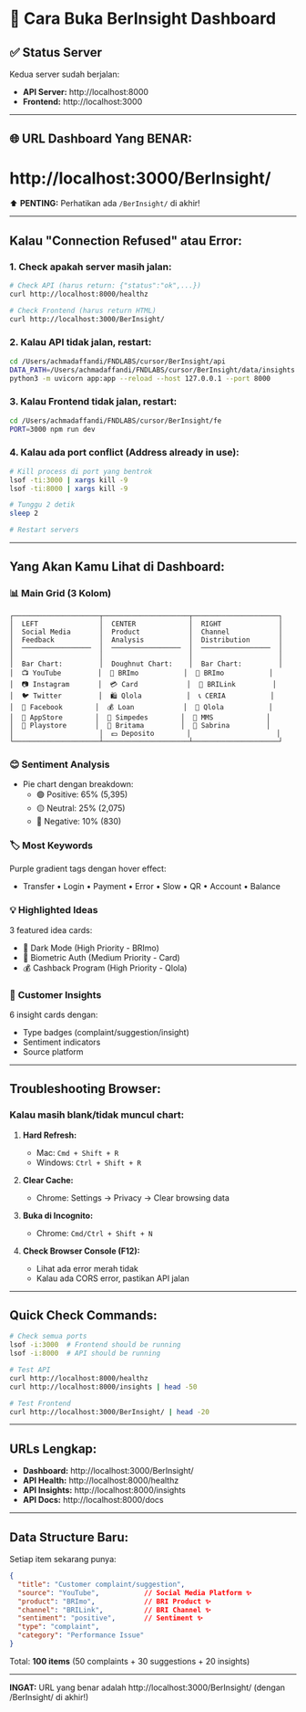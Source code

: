 # 🚀 Cara Buka BerInsight Dashboard

## ✅ Status Server

Kedua server sudah berjalan:

- **API Server:** http://localhost:8000
- **Frontend:** http://localhost:3000

---

## 🌐 URL Dashboard Yang BENAR:

# http://localhost:3000/BerInsight/

⬆️ **PENTING:** Perhatikan ada `/BerInsight/` di akhir!

---

## Kalau "Connection Refused" atau Error:

### 1. Check apakah server masih jalan:

```bash
# Check API (harus return: {"status":"ok",...})
curl http://localhost:8000/healthz

# Check Frontend (harus return HTML)
curl http://localhost:3000/BerInsight/
```

### 2. Kalau API tidak jalan, restart:

```bash
cd /Users/achmadaffandi/FNDLABS/cursor/BerInsight/api
DATA_PATH=/Users/achmadaffandi/FNDLABS/cursor/BerInsight/data/insights.json \
python3 -m uvicorn app:app --reload --host 127.0.0.1 --port 8000
```

### 3. Kalau Frontend tidak jalan, restart:

```bash
cd /Users/achmadaffandi/FNDLABS/cursor/BerInsight/fe
PORT=3000 npm run dev
```

### 4. Kalau ada port conflict (Address already in use):

```bash
# Kill process di port yang bentrok
lsof -ti:3000 | xargs kill -9
lsof -ti:8000 | xargs kill -9

# Tunggu 2 detik
sleep 2

# Restart servers
```

---

## Yang Akan Kamu Lihat di Dashboard:

### 📊 **Main Grid (3 Kolom)**

```
┌─────────────────────┬─────────────────────┬─────────────────────┐
│  LEFT               │  CENTER             │  RIGHT              │
│  Social Media       │  Product            │  Channel            │
│  Feedback           │  Analysis           │  Distribution       │
│  ─────────────────  │  ─────────────────  │  ─────────────────  │
│                     │                     │                     │
│  Bar Chart:         │  Doughnut Chart:    │  Bar Chart:         │
│  📺 YouTube         │  📱 BRImo           │  📱 BRImo           │
│  📷 Instagram       │  💳 Card            │  🏪 BRILink         │
│  🐦 Twitter         │  🛍️ Qlola           │  📞 CERIA           │
│  📘 Facebook        │  💰 Loan            │  🛒 Qlola           │
│  🍎 AppStore        │  🏦 Simpedes        │  💬 MMS             │
│  🤖 Playstore       │  💼 Britama         │  🤖 Sabrina         │
│                     │  💵 Deposito        │                     │
└─────────────────────┴─────────────────────┴─────────────────────┘
```

### 😊 **Sentiment Analysis**
- Pie chart dengan breakdown:
  - 🟢 Positive: 65% (5,395)
  - 🟡 Neutral: 25% (2,075)
  - 🔴 Negative: 10% (830)

### 🏷️ **Most Keywords**
Purple gradient tags dengan hover effect:
- Transfer • Login • Payment • Error • Slow • QR • Account • Balance

### 💡 **Highlighted Ideas**
3 featured idea cards:
- 🌙 Dark Mode (High Priority - BRImo)
- 🔐 Biometric Auth (Medium Priority - Card)
- 💰 Cashback Program (High Priority - Qlola)

### 📝 **Customer Insights**
6 insight cards dengan:
- Type badges (complaint/suggestion/insight)
- Sentiment indicators
- Source platform

---

## Troubleshooting Browser:

### Kalau masih blank/tidak muncul chart:

1. **Hard Refresh:**
   - Mac: `Cmd + Shift + R`
   - Windows: `Ctrl + Shift + R`

2. **Clear Cache:**
   - Chrome: Settings → Privacy → Clear browsing data

3. **Buka di Incognito:**
   - Chrome: `Cmd/Ctrl + Shift + N`

4. **Check Browser Console (F12):**
   - Lihat ada error merah tidak
   - Kalau ada CORS error, pastikan API jalan

---

## Quick Check Commands:

```bash
# Check semua ports
lsof -i:3000  # Frontend should be running
lsof -i:8000  # API should be running

# Test API
curl http://localhost:8000/healthz
curl http://localhost:8000/insights | head -50

# Test Frontend
curl http://localhost:3000/BerInsight/ | head -20
```

---

## URLs Lengkap:

- **Dashboard:** http://localhost:3000/BerInsight/
- **API Health:** http://localhost:8000/healthz
- **API Insights:** http://localhost:8000/insights
- **API Docs:** http://localhost:8000/docs

---

## Data Structure Baru:

Setiap item sekarang punya:
```json
{
  "title": "Customer complaint/suggestion",
  "source": "YouTube",           // Social Media Platform ✨
  "product": "BRImo",            // BRI Product ✨
  "channel": "BRILink",          // BRI Channel ✨
  "sentiment": "positive",       // Sentiment ✨
  "type": "complaint",
  "category": "Performance Issue"
}
```

Total: **100 items** (50 complaints + 30 suggestions + 20 insights)

---

**INGAT:** URL yang benar adalah http://localhost:3000/BerInsight/ (dengan /BerInsight/ di akhir!)

